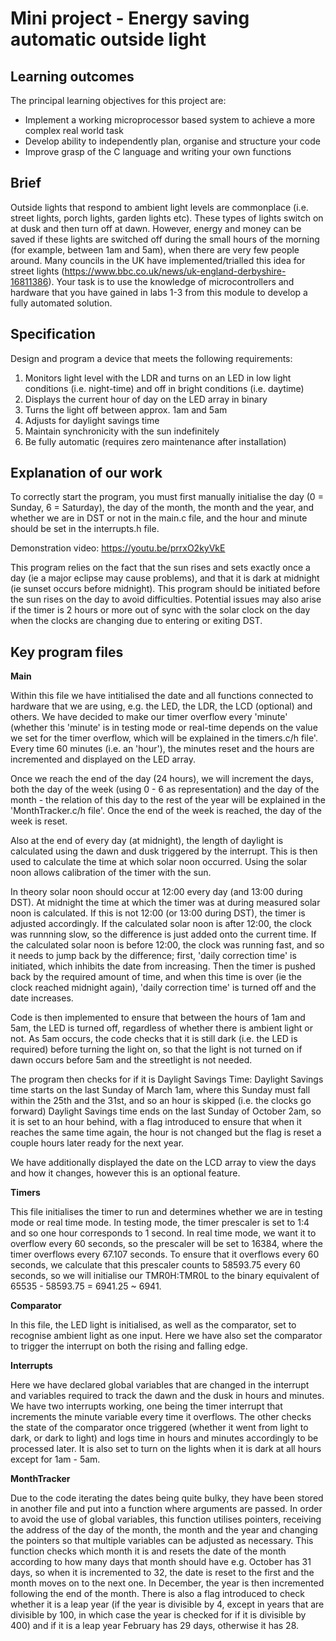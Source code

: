 # Mini project - Energy saving automatic outside light

## Learning outcomes

The principal learning objectives for this project are:

- Implement a working microprocessor based system to achieve a more complex real world task
- Develop ability to independently plan, organise and structure your code 
- Improve grasp of the C language and writing your own functions

## Brief

Outside lights that respond to ambient light levels are commonplace (i.e. street lights, porch lights, garden lights etc). These types of lights switch on at dusk and then turn off at dawn. However, energy and money can be saved if these lights are switched off during the small hours of the morning (for example, between 1am and 5am), when there are very few people around. Many councils in the UK have implemented/trialled this idea for street lights (https://www.bbc.co.uk/news/uk-england-derbyshire-16811386). Your task is to use the knowledge of microcontrollers and hardware that you have gained in labs 1-3 from this module to develop a fully automated solution.

## Specification
Design and program a device that meets the following requirements:

1. Monitors light level with the LDR and turns on an LED in low light conditions (i.e. night-time) and off in bright conditions (i.e. daytime)
1. Displays the current hour of day on the LED array in binary
1. Turns the light off between approx. 1am and 5am
1. Adjusts for daylight savings time
1. Maintain synchronicity with the sun indefinitely
1. Be fully automatic (requires zero maintenance after installation)

## Explanation of our work
To correctly start the program, you must first manually initialise the day (0 = Sunday, 6 = Saturday), the day of the month, the month and the year, and whether we are in DST or not in the main.c file, and the hour and minute should be set in the interrupts.h file.

Demonstration video: https://youtu.be/prrxO2kyVkE 

This program relies on the fact that the sun rises and sets exactly once a day (ie a major eclipse may cause problems), and that it is dark at midnight (ie sunset occurs before midnight). This program should be initiated before the sun rises on the day to avoid difficulties. Potential issues may also arise if the timer is 2 hours or more out of sync with the solar clock on the day when the clocks are changing due to entering or exiting DST.

## Key program files

**Main**

Within this file we have intitialised the date and all functions connected to hardware that we are using, e.g. the LED, the LDR, the LCD (optional) and others. We have decided to make our timer overflow every 'minute' (whether this 'minute' is in testing mode or real-time depends on the value we set for the timer overflow, which will be explained in the timers.c/h file'. Every time 60 minutes (i.e. an 'hour'), the minutes reset and the hours are incremented and displayed on the LED array. 

Once we reach the end of the day (24 hours), we will increment the days, both the day of the week (using 0 - 6 as representation) and the day of the month - the relation of this day to the rest of the year will be explained in the 'MonthTracker.c/h file'. Once the end of the week is reached, the day of the week is reset. 

Also at the end of every day (at midnight), the length of daylight is calculated using the dawn and dusk triggered by the interrupt. This is then used to calculate the time at which solar noon occurred. Using the solar noon allows calibration of the timer with the sun.

In theory solar noon should occur at 12:00 every day (and 13:00 during DST). At midnight the time at which the timer was at during measured solar noon is calculated. If this is not 12:00 (or 13:00 during DST), the timer is adjusted accordingly. If the calculated solar noon is after 12:00, the clock was runnning slow, so the difference is just added onto the current time. If the calculated solar noon is before 12:00, the clock was running fast, and so it needs to jump back by the difference; first, 'daily correction time' is initiated, which inhibits the date from increasing. Then the timer is pushed back by the required amount of time, and when this time is over (ie the clock reached midnight again), 'daily correction time' is turned off and the date increases.

Code is then implemented to ensure that between the hours of 1am and 5am, the LED is turned off, regardless of whether there is ambient light or not. As 5am occurs, the code checks that it is still dark (i.e. the LED is required) before turning the light on, so that the light is not turned on if dawn occurs before 5am and the streetlight is not needed.

The program then checks for if it is Daylight Savings Time: 
  Daylight Savings time starts on the last Sunday of March 1am, where this Sunday must fall within the 25th and the 31st, and so an hour is skipped (i.e. the clocks go forward)
   Daylight Savings time ends on the last Sunday of October 2am, so it is set to an hour behind, with a flag introduced to ensure that when it reaches the same time again, the hour is not changed but the flag is reset a couple hours later ready for the next year.
   
We have additionally displayed the date on the LCD array to view the days and how it changes, however this is an optional feature.
   
**Timers**

This file initialises the timer to run and determines whether we are in testing mode or real time mode. In testing mode, the timer prescaler is set to 1:4 and so one hour corresponds to 1 second. In real time mode, we want it to overflow every 60 seconds, so the prescaler will be set to 16384, where the timer overflows every 67.107 seconds. To ensure that it overflows every 60 seconds, we calculate that this prescaler counts to 58593.75 every 60 seconds, so we will initialise our TMR0H:TMR0L to the binary equivalent of 65535 - 58593.75 = 6941.25 ~ 6941. 


**Comparator**

In this file, the LED light is initialised, as well as the comparator, set to recognise ambient light as one input. Here we have also set the comparator to trigger the interrupt on both the rising and falling edge.

**Interrupts**

Here we have declared global variables that are changed in the interrupt and variables required to track the dawn and the dusk in hours and minutes. We have two interrupts working, one being the timer interrupt that increments the minute variable every time it overflows. The other checks the state of the comparator once triggered (whether it went from light to dark, or dark to light) and logs time in hours and minutes accordingly to be processed later. It is also set to turn on the lights when it is dark at all hours except for 1am - 5am.

**MonthTracker**

Due to the code iterating the dates being quite bulky, they have been stored in another file and put into a function where arguments are passed. In order to avoid the use of global variables, this function utilises pointers, receiving the address of the day of the month, the month and the year and changing the pointers so that multiple variables can be adjusted as necessary. This function checks which month it is and resets the date of the month according to how many days that month should have e.g. October has 31 days, so when it is incremented to 32, the date is reset to the first and the month moves on to the next one. In December, the year is then incremented following the end of the month. There is also a flag introduced to check whether it is a leap year (if the year is divisible by 4, except in years that are divisible by 100, in which case the year is checked for if it is divisible by 400) and if it is a leap year February has 29 days, otherwise it has 28.









